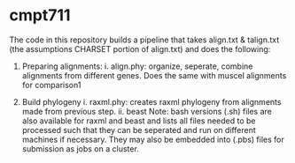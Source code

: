 # cmpt711

The code in this repository builds a pipeline that takes align.txt & talign.txt (the assumptions CHARSET portion of align.txt) and does the following:

1. Preparing alignments:
  i. align.phy: organize, seperate, combine alignments from different genes. Does the same with muscel alignments for comparison1

2. Build phylogeny
  i. raxml.phy: creates raxml phylogeny from alignments made from previous step.
  ii. beast
  Note: bash versions (.sh) files are also available for raxml and beast and lists all files needed to be processed such that they can be seperated and run on different machines if necessary. They may also be embedded into (.pbs) files for submission as jobs on a cluster.
